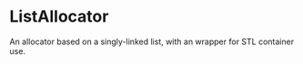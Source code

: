 
# ListAllocator

An allocator based on a singly-linked list, with an wrapper for STL container use.

